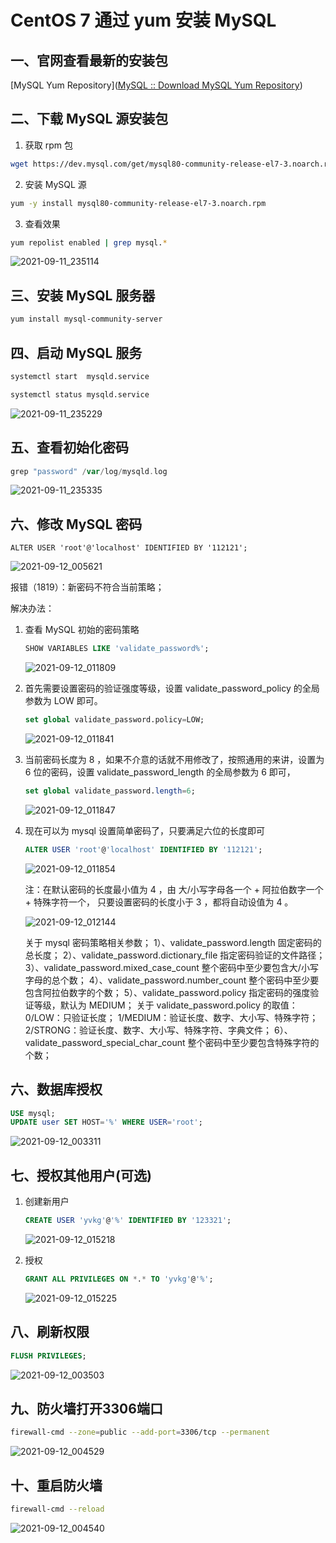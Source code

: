 # CentOS 7 通过 yum 安装 MySQL

## 一、官网查看最新的安装包

[MySQL Yum Repository]([MySQL :: Download MySQL Yum Repository](https://dev.mysql.com/downloads/repo/yum/))

## 二、下载 MySQL 源安装包

1. 获取 rpm 包

``` bash
wget https://dev.mysql.com/get/mysql80-community-release-el7-3.noarch.rpm
```

2. 安装 MySQL 源

```bash
yum -y install mysql80-community-release-el7-3.noarch.rpm
```

3. 查看效果

```bash
yum repolist enabled | grep mysql.*
```

![2021-09-11_235114](https://img.qinweizhao.com/2021/09/2021-09-11_235114.png)

## 三、安装 MySQL 服务器

``` bash
yum install mysql-community-server
```

## 四、启动 MySQL 服务

```bash
systemctl start  mysqld.service
```

```bash
systemctl status mysqld.service
```

![2021-09-11_235229](https://img.qinweizhao.com/2021/09/2021-09-11_235229.png)

## 五、查看初始化密码

```gradle
grep "password" /var/log/mysqld.log
```

![2021-09-11_235335](https://img.qinweizhao.com/2021/09/2021-09-11_235335.png)

## 六、修改 MySQL 密码

```
ALTER USER 'root'@'localhost' IDENTIFIED BY '112121';
```

![2021-09-12_005621](https://img.qinweizhao.com/2021/09/2021-09-12_005621.png)

报错（1819）：新密码不符合当前策略；

解决办法：

1. 查看 MySQL 初始的密码策略

   ```sql
   SHOW VARIABLES LIKE 'validate_password%'; 
   ```

   ![2021-09-12_011809](https://img.qinweizhao.com/2021/09/2021-09-12_011809.png)

2. 首先需要设置密码的验证强度等级，设置 validate_password_policy 的全局参数为 LOW 即可。

   ```sql
   set global validate_password.policy=LOW; 
   ```

   ![2021-09-12_011841](https://img.qinweizhao.com/2021/09/2021-09-12_011841.png)

3. 当前密码长度为 8 ，如果不介意的话就不用修改了，按照通用的来讲，设置为 6 位的密码，设置 validate_password_length 的全局参数为 6 即可，

   ```sql
   set global validate_password.length=6; 
   ```

   ![2021-09-12_011847](https://img.qinweizhao.com/2021/09/2021-09-12_011847.png)

4. 现在可以为 mysql 设置简单密码了，只要满足六位的长度即可

   ```sql
   ALTER USER 'root'@'localhost' IDENTIFIED BY '112121'; 
   ```

   ![2021-09-12_011854](https://img.qinweizhao.com/2021/09/2021-09-12_011854.png)

   注：在默认密码的长度最小值为 4 ，由 大/小写字母各一个 + 阿拉伯数字一个 + 特殊字符一个，
   只要设置密码的长度小于 3 ，都将自动设值为 4 。

   ![2021-09-12_012144](https://img.qinweizhao.com/2021/09/2021-09-12_012144.png)

   关于 mysql 密码策略相关参数；
   1）、validate_password.length  固定密码的总长度；
   2）、validate_password.dictionary_file 指定密码验证的文件路径；
   3）、validate_password.mixed_case_count  整个密码中至少要包含大/小写字母的总个数；
   4）、validate_password.number_count  整个密码中至少要包含阿拉伯数字的个数；
   5）、validate_password.policy 指定密码的强度验证等级，默认为 MEDIUM；
   关于 validate_password.policy 的取值：
   0/LOW：只验证长度；
   1/MEDIUM：验证长度、数字、大小写、特殊字符；
   2/STRONG：验证长度、数字、大小写、特殊字符、字典文件；
   6）、validate_password_special_char_count 整个密码中至少要包含特殊字符的个数；

## 六、数据库授权

```sql
USE mysql;
UPDATE user SET HOST='%' WHERE USER='root';
```

![2021-09-12_003311](https://img.qinweizhao.com/2021/09/2021-09-12_003311.png)

## 七、授权其他用户(可选)

1. 创建新用户

   ```sql
   CREATE USER 'yvkg'@'%' IDENTIFIED BY '123321';
   ```

   ![2021-09-12_015218](https://img.qinweizhao.com/2021/09/2021-09-12_015218.png)

2. 授权

   ```sql
   GRANT ALL PRIVILEGES ON *.* TO 'yvkg'@'%';
   ```

   ![2021-09-12_015225](https://img.qinweizhao.com/2021/09/2021-09-12_015225.png)

## 八、刷新权限

```sql
FLUSH PRIVILEGES;
```

![2021-09-12_003503](https://img.qinweizhao.com/2021/09/2021-09-12_003503.png)

## 九、防火墙打开3306端口

```bash
firewall-cmd --zone=public --add-port=3306/tcp --permanent
```

![2021-09-12_004529](https://img.qinweizhao.com/2021/09/2021-09-12_004529.png)

## 十、重启防火墙

```bash
firewall-cmd --reload
```

![2021-09-12_004540](https://img.qinweizhao.com/2021/09/2021-09-12_004540.png)